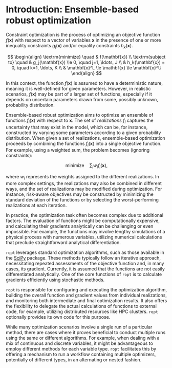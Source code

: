 # Introduction: Ensemble-based robust optimization
Constraint optimization is the process of optimizing an objective function
$f(\mathbf{x})$ with respect to a vector of variables $\mathbf{x}$ in the
presence of one or more inequality constraints $g_j(\mathbf{x})$ and/or equality
constraints $h_k(\mathbf{x})$.

$$ \begin{align} \textrm{minimize} \quad & f(\mathbf{x}) \\
\textrm{subject to} \quad & g_j(\mathbf{x}) \le 0, \quad j=1, \ldots, J \\ &
h_k(\mathbf{x}) = 0, \quad k=1, \ldots, K \\
& \mathbf{x}^L \le \mathbf{x} \le \mathbf{x}^U \end{align} $$

In this context, the function $f(\mathbf{x})$ is assumed to have a deterministic
nature, meaning it is well-defined for given parameters. However, in realistic
scenarios, $f(\mathbf{x})$ may be part of a larger set of functions, especially
if it depends on uncertain parameters drawn from some, possibly unknown,
probability distribution.

Ensemble-based robust optimization aims to optimize an ensemble of functions
$f_i(\mathbf{x})$ with respect to $\mathbf{x}$. The set of *realizations* $f_i$
captures the uncertainty that may exist in the model, which can be, for
instance, constructed by varying some parameters according to a given
probability distribution. When given a set of realizations, ensemble-based
optimization proceeds by combining the functions $f_i(\mathbf{x})$ into a single
objective function. For example, using a weighted sum, the problem becomes
(ignoring constraints):

$$ \textrm{minimize} \quad \sum_i w_i f_i(\mathbf{x}), $$

where $w_i$ represents the weights assigned to the different realizations. In
more complex settings, the realizations may also be combined in different ways,
and the set of realizations may be modified during optimization. For instance,
risk-aware objectives may be constructed by minimizing the standard deviation of
the functions or by selecting the worst-performing realizations at each
iteration.

In practice, the optimization task often becomes complex due to additional
factors. The evaluation of functions might be computationally expensive, and
calculating their gradients analytically can be challenging or even impossible.
For example, the functions may involve lengthy simulations of a physical process
with numerous variables, utilizing numerical calculations that preclude
straightforward analytical differentiation.

`ropt` leverages standard optimization algorithms, such as those available in
the [SciPy](https://www.scipy.org) package. These methods typically follow an
iterative approach, necessitating repeated assessments of the objective function
and, in many cases, its gradient. Currently, it is assumed that the functions
are not easily differentiated analytically. One of the core functions of `ropt`
is to calculate gradients efficiently using stochastic methods.

`ropt` is responsible for configuring and executing the optimization algorithm,
building the overall function and gradient values from individual realizations,
and monitoring both intermediate and final optimization results. It also offers
the flexibility to delegate the actual calculations of functions to external
code, for example, utilizing distributed resources like HPC clusters. `ropt`
optionally provides its own code for this purpose.

While many optimization scenarios involve a single run of a particular
method, there are cases where it proves beneficial to conduct multiple runs
using the same or different algorithms. For example, when dealing with a mix of
continuous and discrete variables, it might be advantageous to employ different
methods for each variable type. `ropt` facilitates this by offering a
mechanism to run a workflow containing multiple optimizers, potentially of
different types, in an alternating or nested fashion.
